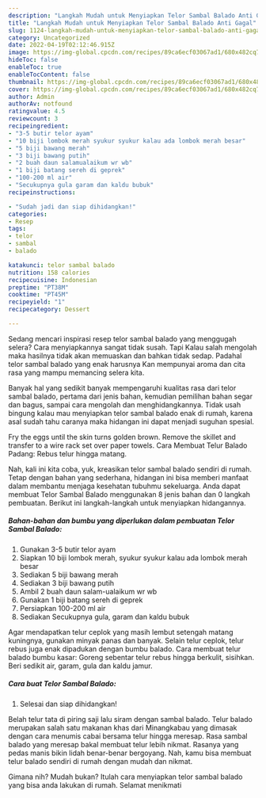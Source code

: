 ```yaml
---
description: "Langkah Mudah untuk Menyiapkan Telor Sambal Balado Anti Gagal"
title: "Langkah Mudah untuk Menyiapkan Telor Sambal Balado Anti Gagal"
slug: 1124-langkah-mudah-untuk-menyiapkan-telor-sambal-balado-anti-gagal
category: Uncategorized
date: 2022-04-19T02:12:46.915Z
image: https://img-global.cpcdn.com/recipes/89ca6ecf03067ad1/680x482cq70/telor-sambal-balado-foto-resep-utama.jpg
hideToc: false
enableToc: true
enableTocContent: false
thumbnail: https://img-global.cpcdn.com/recipes/89ca6ecf03067ad1/680x482cq70/telor-sambal-balado-foto-resep-utama.jpg
cover: https://img-global.cpcdn.com/recipes/89ca6ecf03067ad1/680x482cq70/telor-sambal-balado-foto-resep-utama.jpg
author: Admin
authorAv: notfound
ratingvalue: 4.5
reviewcount: 3
recipeingredient:
- "3-5 butir telor ayam"
- "10 biji lombok merah syukur syukur kalau ada lombok merah besar"
- "5 biji bawang merah"
- "3 biji bawang putih"
- "2 buah daun salamualaikum wr wb"
- "1 biji batang sereh di geprek"
- "100-200 ml air"
- "Secukupnya gula garam dan kaldu bubuk"
recipeinstructions:

- "Sudah jadi dan siap dihidangkan!"
categories:
- Resep
tags:
- telor
- sambal
- balado

katakunci: telor sambal balado 
nutrition: 158 calories
recipecuisine: Indonesian
preptime: "PT38M"
cooktime: "PT45M"
recipeyield: "1"
recipecategory: Dessert

---
```



Sedang mencari inspirasi resep telor sambal balado yang menggugah selera? Cara menyiapkannya sangat tidak susah. Tapi Kalau salah mengolah maka hasilnya tidak akan memuaskan dan bahkan tidak sedap. Padahal telor sambal balado yang enak harusnya Kan mempunyai aroma dan cita rasa yang mampu memancing selera kita.


Banyak hal yang sedikit banyak mempengaruhi kualitas rasa dari telor sambal balado, pertama dari jenis bahan, kemudian pemilihan bahan segar dan bagus, sampai cara mengolah dan menghidangkannya. Tidak usah bingung kalau mau menyiapkan telor sambal balado enak di rumah, karena asal sudah tahu caranya maka hidangan ini dapat menjadi suguhan spesial.

Fry the eggs until the skin turns golden brown. Remove the skillet and transfer to a wire rack set over paper towels. Cara Membuat Telur Balado Padang: Rebus telur hingga matang.


Nah, kali ini kita coba, yuk, kreasikan telor sambal balado sendiri di rumah. Tetap dengan bahan yang sederhana, hidangan ini bisa memberi manfaat dalam membantu menjaga kesehatan tubuhmu sekeluarga. Anda dapat membuat Telor Sambal Balado menggunakan 8 jenis bahan dan 0 langkah pembuatan. Berikut ini langkah-langkah untuk menyiapkan hidangannya.

<!--inarticleads1-->

##### Bahan-bahan dan bumbu yang diperlukan dalam pembuatan Telor Sambal Balado:

1. Gunakan 3-5 butir telor ayam
1. Siapkan 10 biji lombok merah, syukur syukur kalau ada lombok merah besar
1. Sediakan 5 biji bawang merah
1. Sediakan 3 biji bawang putih
1. Ambil 2 buah daun salam-ualaikum wr wb
1. Gunakan 1 biji batang sereh di geprek
1. Persiapkan 100-200 ml air
1. Sediakan Secukupnya gula, garam dan kaldu bubuk


Agar mendapatkan telur ceplok yang masih lembut setengah matang kuningnya, gunakan minyak panas dan banyak. Selain telur ceplok, telur rebus juga enak dipadukan dengan bumbu balado. Cara membuat telur balado bumbu kasar: Goreng sebentar telur rebus hingga berkulit, sisihkan. Beri sedikit air, garam, gula dan kaldu jamur. 

<!--inarticleads2-->

##### Cara buat Telor Sambal Balado:


1. Selesai dan siap dihidangkan!

Belah telur tata di piring saji lalu siram dengan sambal balado. Telur balado merupakan salah satu makanan khas dari Minangkabau yang dimasak dengan cara menumis cabai bersama telur hingga meresap. Rasa sambal balado yang meresap bakal membuat telur lebih nikmat. Rasanya yang pedas manis bikin lidah benar-benar bergoyang. Nah, kamu bisa membuat telur balado sendiri di rumah dengan mudah dan nikmat. 

Gimana nih? Mudah bukan? Itulah cara menyiapkan telor sambal balado yang bisa anda lakukan di rumah. Selamat menikmati
